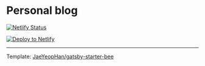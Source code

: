 # Personal blog

[![Netlify Status](https://api.netlify.com/api/v1/badges/f00c0c0c-ff44-4d3b-9caa-b4b026d769d4/deploy-status)](https://app.netlify.com/sites/jay-record/deploys)

[![Deploy to Netlify](https://www.netlify.com/img/deploy/button.svg)](https://app.netlify.com/start/deploy?repository=https://github.com/heojay/personal-blog)

---

Template: [JaeYeopHan/gatsby-starter-bee](https://github.com/JaeYeopHan/gatsby-starter-bee)
